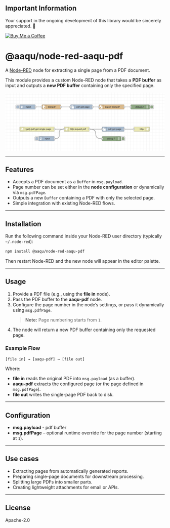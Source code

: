 ## Important Information

Your support in the ongoing development of this library would be sincerely appreciated. 🙂

[![Buy Me a Coffee](https://img.shields.io/badge/Buy%20Me%20a%20Coffee-%23FFDD00?style=for-the-badge&logo=buymeacoffee&logoColor=black)](https://buymeacoffee.com/mazuralbert)

# @aaqu/node-red-aaqu-pdf

A [Node-RED](https://nodered.org/) node for extracting a single page from a PDF document.

This module provides a custom Node-RED node that takes a **PDF buffer** as input and outputs a **new PDF buffer** containing only the specified page.

![example.png](img/example.png)

---

## Features

- Accepts a PDF document as a `Buffer` in `msg.payload`.
- Page number can be set either in the **node configuration** or dynamically via `msg.pdfPage`.
- Outputs a new `Buffer` containing a PDF with only the selected page.
- Simple integration with existing Node-RED flows.

---

## Installation

Run the following command inside your Node-RED user directory (typically `~/.node-red`):

```bash
npm install @aaqu/node-red-aaqu-pdf
```

Then restart Node-RED and the new node will appear in the editor palette.

---

## Usage

1. Provide a PDF file (e.g., using the **file in** node).
2. Pass the PDF buffer to the **aaqu-pdf** node.
3. Configure the page number in the node’s settings, or pass it dynamically using `msg.pdfPage`.
   > **Note:** Page numbering starts from `1`.
4. The node will return a new PDF buffer containing only the requested page.

### Example Flow

```text
[file in] → [aaqu-pdf] → [file out]
```

Where:
- **file in** reads the original PDF into `msg.payload` (as a buffer).
- **aaqu-pdf** extracts the configured page (or the page defined in `msg.pdfPage`).
- **file out** writes the single-page PDF back to disk.

---

## Configuration

- **msg.payload** - pdf buffer
- **msg.pdfPage** – optional runtime override for the page number (starting at `1`).

---

## Use cases

- Extracting pages from automatically generated reports.
- Preparing single-page documents for downstream processing.
- Splitting large PDFs into smaller parts.
- Creating lightweight attachments for email or APIs.

---

## License

Apache-2.0 
